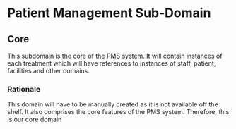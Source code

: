 <h1>Patient Management Sub-Domain</h1>

<h2>Core</h2>

<p>
This subdomain is the core of the PMS system. It will contain instances of each treatment which will have references
to instances of staff, patient, facilities and other domains.
</p>

<h3>Rationale</h3>
<p>  This domain will have to be manually created 
as it is not available off the shelf. It also comprises the core features of the PMS system. Therefore, this is our core domain
</p>


<!-- <h3>Relevant Functional Requirements</h3>
<ul>
<li>
</li>
</ul>

<h3>Relevant Use Cases</h3>
<ul>
<li>
</li>
<li></li>
<li></li>
</ul>
-->